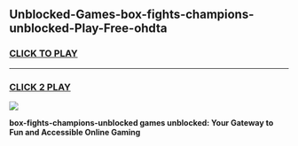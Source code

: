 
## Unblocked-Games-box-fights-champions-unblocked-Play-Free-ohdta
<h3>
<a href="https://premium76.site?title=box-fights-champions-unblocked&ref=23A">CLICK TO PLAY</a></h3>
<hr>

<h3>
<a href="https://premium76.site?title=box-fights-champions-unblocked&ref=23A">CLICK 2 PLAY</a>
  
</h3>

<a href="https://premium76.site?title=box-fights-champions-unblocked&ref=23A"><img src="https://clearcache.store/games.png"></a>


**box-fights-champions-unblocked games unblocked: Your Gateway to Fun and Accessible Online Gaming**
